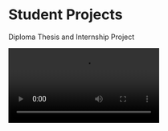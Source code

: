 # Student Projects
Diploma Thesis and Internship Project

![Animation](https://github.com/k-kovani/Student_Projects/blob/main/GCN1.mov)



